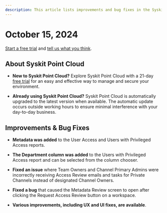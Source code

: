 ```yaml
---
description: This article lists improvements and bug fixes in the Syskit Point Cloud version 2024.5.66.1
---
```


# October 15, 2024

[Start a free trial](https://www.syskit.com/products/point/free-trial/) and [tell us what you think](https://www.syskit.com/company/contact-us/).

## About Syskit Point Cloud

* **New to Syskit Point Cloud?** Explore Syskit Point Cloud with a 21-day [free trial](https://www.syskit.com/products/point/free-trial/) for an easy and effective way to manage and secure your environment.

* **Already using Syskit Point Cloud?** Syskit Point Cloud is automatically upgraded to the latest version when available. The automatic update occurs outside working hours to ensure minimal interference with your day-to-day business.


## Improvements & Bug Fixes

* **Metadata was added** to the User Access and Users with Privileged Access reports.

* **The Department column was added** to the Users with Privileged Access report and can be selected from the column chooser. 

* **Fixed an issue** where Team Owners and Channel Primary Admins were incorrectly receiving Access Review emails and tasks for Private Channels instead of designated Channel Owners. 

* **Fixed a bug** that caused the Metadata Review screen to open after clicking the Request Access Review button on a workspace. 

* **Various improvements, including UX and UI fixes, are available**.